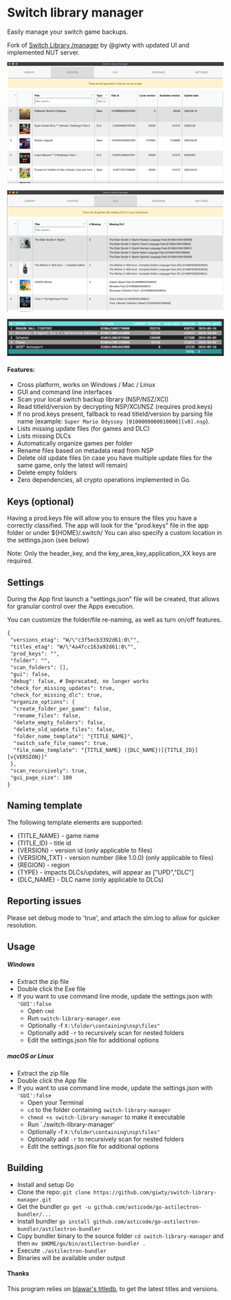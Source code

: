 # Switch library manager
Easily manage your switch game backups.

Fork of [Switch Library /manager](https://github.com/giwty/switch-library-manager) by @giwty with updated UI and implemented NUT server.

![Image description](https://raw.githubusercontent.com/FrozenPear42/switch-library-manager/master/images/updates_ui.png)

![Image description](https://raw.githubusercontent.com/FrozenPear42/switch-library-manager/master/images/dlc_ui.png)
 
![Image description](https://raw.githubusercontent.com/FrozenPear42/switch-library-manager/master/images/cmd.png)

#### Features:
- Cross platform, works on Windows / Mac / Linux
- GUI and command line interfaces 
- Scan your local switch backup library (NSP/NSZ/XCI)
- Read titleId/version by decrypting NSP/XCI/NSZ (requires prod.keys)
- If no prod.keys present, fallback to read titleId/version by parsing file name  (example: `Super Mario Odyssey [0100000000010000][v0].nsp`).
- Lists missing update files (for games and DLC)
- Lists missing DLCs
- Automatically organize games per folder
- Rename files based on metadata read from NSP
- Delete old update files (in case you have multiple update files for the same game, only the latest will remain)
- Delete empty folders
- Zero dependencies, all crypto operations implemented in Go. 

## Keys (optional)
Having a prod.keys file will allow you to ensure the files you have a correctly classified.
The app will look for the "prod.keys" file in the app folder or under ${HOME}/.switch/
You can also specify a custom location in the settings.json (see below)

Note: Only the header_key, and the key_area_key_application_XX keys are required.

## Settings  
During the App first launch a "settings.json" file will be created, that allows for granular control over the Apps execution.

You can customize the folder/file re-naming, as well as turn on/off features.

```
{
 "versions_etag": "W/\"c3f5ecb3392d61:0\"",
 "titles_etag": "W/\"4a4fcc163a92d61:0\"",
 "prod_keys": "",
 "folder": "",
 "scan_folders": [],
 "gui": false,
 "debug": false, # Deprecated, no longer works
 "check_for_missing_updates": true,
 "check_for_missing_dlc": true,
 "organize_options": {
  "create_folder_per_game": false,
  "rename_files": false,
  "delete_empty_folders": false,
  "delete_old_update_files": false,
  "folder_name_template": "{TITLE_NAME}",
  "switch_safe_file_names": true,
  "file_name_template": "{TITLE_NAME} ({DLC_NAME})[{TITLE_ID}][v{VERSION}]"
 },
 "scan_recursively": true,
 "gui_page_size": 100
}
```

## Naming template
The following template elements are supported:
- {TITLE_NAME} - game name
- {TITLE_ID} - title id
- {VERSION} - version id (only applicable to files)
- {VERSION_TXT} - version number (like 1.0.0) (only applicable to files)
- {REGION} - region
- {TYPE} - impacts DLCs/updates, will appear as ["UPD","DLC"]
- {DLC_NAME} - DLC name (only applicable to DLCs)

## Reporting issues
Please set debug mode to 'true', and attach the slm.log to allow for quicker resolution.

## Usage
##### Windows
- Extract the zip file
- Double click the Exe file
- If you want to use command line mode, update the settings.json with `'GUI':false`
    - Open `cmd`
    - Run `switch-library-manager.exe`
    - Optionally -f `X:\folder\containing\nsp\files"`
    - Optionally add  `-r` to recursively scan for nested folders
    - Edit the settings.json file for additional options

 
##### macOS or Linux
- Extract the zip file
- Double click the App file
- If you want to use command line mode, update the settings.json with `'GUI':false`
    - Open your Terminal
    - `cd` to the folder containing `switch-library-manager`
    - `chmod +x switch-library-manager` to make it executable
    - Run `./switch-library-manager'
    - Optionally -f `X:\folder\containing\nsp\files"`
    - Optionally add  `-r` to recursively scan for nested folders
    - Edit the settings.json file for additional options

## Building
- Install and setup Go
- Clone the repo: `git clone https://github.com/giwty/switch-library-manager.git`
- Get the bundler `go get -u github.com/asticode/go-astilectron-bundler/...`
- Install bundler `go install github.com/asticode/go-astilectron-bundler/astilectron-bundler`
- Copy bundler binary to the source folder `cd switch-library-manager` and then `mv $HOME/go/bin/astilectron-bundler .`
- Execute `./astilectron-bundler`
- Binaries will be available under output

#### Thanks
This program relies on [blawar's titledb](https://github.com/blawar/titledb), to get the latest titles and versions.
